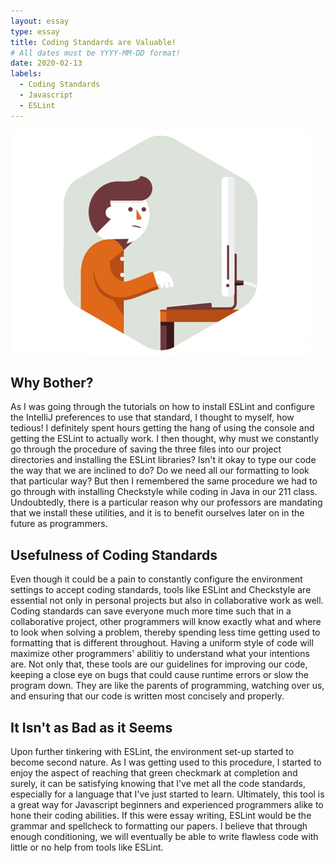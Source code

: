 ```yaml
---
layout: essay
type: essay
title: Coding Standards are Valuable!  
# All dates must be YYYY-MM-DD format!
date: 2020-02-13
labels:
  - Coding Standards
  - Javascript
  - ESLint
---
```

<img class="ui medium floated image" src="../images/helper.gif">

## Why Bother?
As I was going through the tutorials on how to install ESLint and configure the IntelliJ preferences to use that standard, I thought to myself, how tedious! I definitely spent hours getting the hang of using the console and getting the ESLint to actually work. I then thought, why must we constantly go through the procedure of saving the three files into our project directories and installing the ESLint libraries? Isn't it okay to type our code the way that we are inclined to do? Do we need all our formatting to look that particular way? But then I remembered the same procedure we had to go through with installing Checkstyle while coding in Java in our 211 class. Undoubtedly, there is a particular reason why our professors are mandating that we install these utilities, and it is to benefit ourselves later on in the future as programmers. 

## Usefulness of Coding Standards
Even though it could be a pain to constantly configure the environment settings to accept coding standards, tools like ESLint and Checkstyle are essential not only in personal projects but also in collaborative work as well. Coding standards can save everyone much more time such that in a collaborative project, other programmers will know exactly what and where to look when solving a problem, thereby spending less time getting used to formatting that is different throughout. Having a uniform style of code will maximize other programmers' abilitiy to understand what your intentions are. Not only that, these tools are our guidelines for improving our code, keeping a close eye on bugs that could cause runtime errors or slow the program down. They are like the parents of programming, watching over us, and ensuring that our code is written most concisely and properly. 

## It Isn't as Bad as it Seems
Upon further tinkering with ESLint, the environment set-up started to become second nature. As I was getting used to this procedure, I started to enjoy the aspect of reaching that green checkmark at completion and surely, it can be satisfying knowing that I've met all the code standards, especially for a language that I've just started to learn. Ultimately, this tool is a great way for Javascript beginners and experienced programmers alike to hone their coding abilities. If this were essay writing, ESLint would be the grammar and spellcheck to formatting our papers. I believe that through enough conditioning, we will eventually be able to write flawless code with little or no help from tools like ESLint. 
